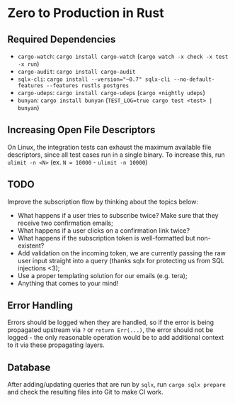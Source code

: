 # Zero to Production in Rust

## Required Dependencies

- `cargo-watch`: `cargo install cargo-watch` (`cargo watch -x check -x test -x run`)
- `cargo-audit`: `cargo install cargo-audit`
- `sqlx-cli`: `cargo install --version="~0.7" sqlx-cli --no-default-features --features rustls postgres`
- `cargo-udeps`: `cargo install cargo-udeps` (`cargo +nightly udeps`)
- `bunyan`: `cargo install bunyan` (`TEST_LOG=true cargo test <test> | bunyan`)

## Increasing Open File Descriptors

On Linux, the integration tests can exhaust the maximum available file descriptors, since all test cases run in a single binary. To increase this, run `ulimit -n <N>` (ex. `N = 10000` - `ulimit -n 10000`)

## TODO

Improve the subscription flow by thinking about the topics below:
- What happens if a user tries to subscribe twice? Make sure that they receive two confirmation emails;
- What happens if a user clicks on a confirmation link twice?
- What happens if the subscription token is well-formatted but non-existent?
- Add validation on the incoming token, we are currently passing the raw user input straight into a query (thanks sqlx for protecting us from SQL injections <3);
- Use a proper templating solution for our emails (e.g. tera);
- Anything that comes to your mind!

## Error Handling

Errors should be logged when they are handled, so if the error is being propagated upstream via `?` or `return Err(...)`, the error should not be logged - the only reasonable operation would be to add additional context to it via these propagating layers.

## Database

After adding/updating queries that are run by `sqlx`, run `cargo sqlx prepare` and check the resulting files into Git to make CI work.